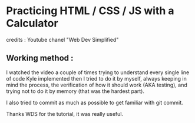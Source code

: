 # Practicing HTML / CSS / JS with a Calculator
credits : Youtube chanel "Web Dev Simplified"

## Working method :
I watched the video a couple of times trying to understand every single line of code Kyle implemented then I tried to do it by myself, always keeping in mind the process, the verification of how it should work (AKA testing), and trying not to do it by memory (that was the hardest part).

I also tried to commit as much as possible to get familiar with git commit.

Thanks WDS for the tutorial, it was really useful.